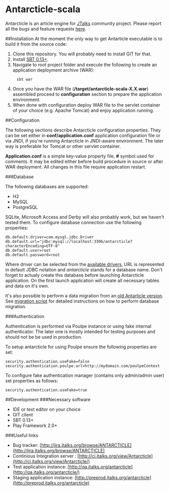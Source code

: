 Antarcticle-scala
=================

Antarcticle is an article engine for [JTalks](http://jtalks.org/) community project.
Please report all the bugs and feature requests [here](http://jira.jtalks.org/browse/ANTARCTICLE).

##Installation
At the moment the only way to get Antarticle executable is to build it from the source code:

1. Clone this repository. You will probably need to install GIT for that.
2. Install [SBT 0.13+](http://www.scala-sbt.org/0.13.0/docs/Getting-Started/Setup).
3. Navigate to root project folder and execute the following to create an application deployment archive (WAR):
```
     sbt war
``` 

4. Once you have the WAR file (**/target/antarcticle-scala-X.X.war**) assembled proceed to **configuration** section to prepare the application environment.
5. When done with configuration deploy WAR file to the servlet container of your choice (e.g. Apache Tomcat) and enjoy application running.   

##Configuration

The following sections describe Antarcticle configuration properties. They can be set either in  **conf/application.conf** application configuration file or via JNDI, if you're running Antarcticle in JNDI-aware environment. The later way is preferable for Tomcat or other servlet container.

**Application.conf** is a simple key-value property file, **#** symbol used for comments. It may be edited either before build procedure in source or after WAR deployment. All changes in this file require application restart.

###Database

The following databases are supported:

* H2
* MySQL
* PostgreSQL

SQLite, Microsoft Access and Derby will also probably work, but we haven't tested them.
To configure database connection use the following properties:

    db.default.driver=com.mysql.jdbc.Driver
    db.default.url="jdbc:mysql://localhost:3306/antarcticle?characterEncoding=UTF-8"
    db.default.user=root
    db.default.password=root

Where driver can be selected from the [available drivers](http://slick.typesafe.com/doc/2.0.0/api/#scala.slick.driver.JdbcDriver), URL is represented in default JDBC notation and _antarcticle_ stands for a database name. Don't forget to actualy create this database before launching Antarcticle application. On the first launch application will create all necessary tables and data on it's own.

It's also possible to perform a data migration from an [old Antarticle version](https://github.com/jtalks-org/antarcticle). See [migration script](https://github.com/jtalks-org/antarcticle-scala/blob/master/databaseMigration.sql) for detailed instructions on how to perform database migration.

###Authentication

Authentication is performed via Poulpe instance or using fake internal authenticator. The later one is mostly intended for testing purposes and should not be be used in production.

To setup antarcticle for using Poulpe ensure the following properties are set:


    security.authentication.useFake=false
    security.authentication.poulpe.url=http://mydomain.com/poulpeContext

To configure fake authentication manager (contains only admin/admin user) set properties as follows:

    security.authentication.useFake=true

##Development
###Necessary software
- IDE or text editor on your choice
- GIT client
- SBT 0.13+
- Play Framework 2.0+ 

###Useful links
- Bug tracker: [http://jira.jtalks.org/browse/ANTARCTICLE](http://jira.jtalks.org/browse/ANTARCTICLE)
- Continious Integration server : [http://ci.jtalks.org/view/Antarcticle](http://ci.jtalks.org/view/Antarcticle/)  
- Test application instance: [http://qa.jtalks.org/antarcticle](http://qa.jtalks.org/antarcticle/)
- Staging application instance: [http://preprod.jtalks.org/antarcticle](http://preprod.jtalks.org/antarcticle)
